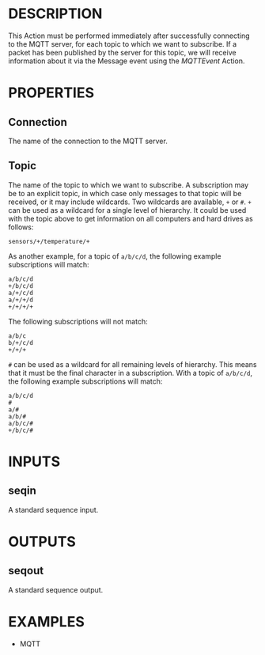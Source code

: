 # DESCRIPTION

This Action must be performed immediately after successfully connecting to the MQTT server, for each topic to which we want to subscribe. If a packet has been published by the server for this topic, we will receive information about it via the Message event using the _MQTTEvent_ Action.

# PROPERTIES

## Connection

The name of the connection to the MQTT server.

## Topic

The name of the topic to which we want to subscribe. A subscription may be to an explicit topic, in which case only messages to that topic will be received, or it may include wildcards. Two wildcards are available, `+` or `#`. `+` can be used as a wildcard for a single level of hierarchy. It could be used with the topic above to get information on all computers and hard drives as follows:

`sensors/+/temperature/+`

As another example, for a topic of `a/b/c/d`, the following example subscriptions will match:

```
a/b/c/d
+/b/c/d
a/+/c/d
a/+/+/d
+/+/+/+
```

The following subscriptions will not match:

```
a/b/c
b/+/c/d
+/+/+
```

`#` can be used as a wildcard for all remaining levels of hierarchy. This means that it must be the final character in a subscription. With a topic of `a/b/c/d`, the following example subscriptions will match:

```
a/b/c/d
#
a/#
a/b/#
a/b/c/#
+/b/c/#
```

# INPUTS

## seqin

A standard sequence input.

# OUTPUTS

## seqout

A standard sequence output.

# EXAMPLES

-   MQTT
